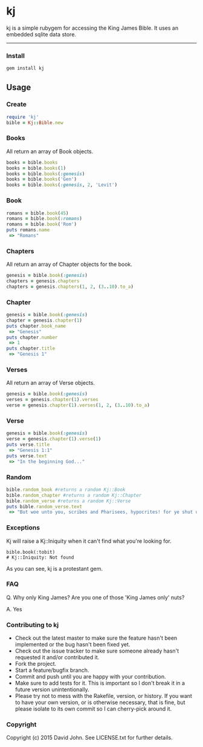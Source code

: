 # kj
kj is a simple rubygem for accessing the King James Bible.  It uses an embedded sqlite data store.

___
### Install
```ruby
gem install kj
```
## Usage
### Create
```ruby
require 'kj'
bible = Kj::Bible.new
```
### Books
All return an array of Book objects.
```ruby
books = bible.books 
books = bible.books(1) 
books = bible.books(:genesis)
books = bible.books('Gen')
books = bible.books(:genesis, 2, 'Levit')
```
### Book
```ruby
romans = bible.book(45)
romans = bible.book(:romans)
romans = bible.book('Rom')
puts romans.name
 => "Romans" 
```
### Chapters
All return an array of Chapter objects for the book.
```ruby
genesis = bible.book(:genesis)
chapters = genesis.chapters 
chapters = genesis.chapters(1, 2, (3..10).to_a)
```
### Chapter
```ruby
genesis = bible.book(:genesis)
chapter = genesis.chapter(1)
puts chapter.book_name
 => "Genesis" 
puts chapter.number
 => 1
puts chapter.title
 => "Genesis 1"
```
### Verses
All return an array of Verse objects.
```ruby
genesis = bible.book(:genesis)
verses = genesis.chapter(1).verses
verse = genesis.chapter(1).verses(1, 2, (3..10).to_a)
```
### Verse
```ruby
genesis = bible.book(:genesis)
verse = genesis.chapter(1).verse(1)
puts verse.title
 => "Genesis 1:1" 
puts verse.text
 => "In the beginning God..."
```
### Random
```ruby
bible.random_book #returns a random Kj::Book
bible.random_chapter #returns a random Kj::Chapter
bible.random_verse #returns a random Kj::Verse
puts bible.random_verse.text
 => "But woe unto you, scribes and Pharisees, hypocrites! for ye shut up the kingdom of heaven against men: for ye neither go in yourselves, neither suffer ye them that are entering to go in."
```
### Exceptions
Kj will raise a Kj::Iniquity when it can't find what you're looking for.  
```
bible.book(:tobit)
# Kj::Iniquity: Not found
```
As you can see, kj is a protestant gem.
### FAQ
Q. Why only King James?  Are you one of those 'King James only' nuts?

A. Yes 

### Contributing to kj
 
* Check out the latest master to make sure the feature hasn't been implemented or the bug hasn't been fixed yet.
* Check out the issue tracker to make sure someone already hasn't requested it and/or contributed it.
* Fork the project.
* Start a feature/bugfix branch.
* Commit and push until you are happy with your contribution.
* Make sure to add tests for it. This is important so I don't break it in a future version unintentionally.
* Please try not to mess with the Rakefile, version, or history. If you want to have your own version, or is otherwise necessary, that is fine, but please isolate to its own commit so I can cherry-pick around it.

### Copyright

Copyright (c) 2015 David John. See LICENSE.txt for
further details.

